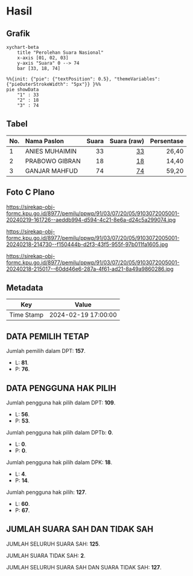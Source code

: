 # Hasil

## Grafik

```mermaid
xychart-beta
    title "Perolehan Suara Nasional"
    x-axis [01, 02, 03]
    y-axis "Suara" 0 --> 74
    bar [33, 18, 74]
```

```mermaid
%%{init: {"pie": {"textPosition": 0.5}, "themeVariables": {"pieOuterStrokeWidth": "5px"}} }%%
pie showData
    "1" : 33
    "2" : 18
    "3" : 74
```

## Tabel

| No. | Nama Paslon    | Suara | Suara (raw) | Persentase |
|:--- |:-------------- | -----:| -----------:| ----------:|
| 1   | ANIES MUHAIMIN | 33    | [33][p-1]   | 26,40      |
| 2   | PRABOWO GIBRAN | 18    | [18][p-2]   | 14,40      |
| 3   | GANJAR MAHFUD  | 74    | [74][p-3]   | 59,20      |


[p-1]: https://github.com/gigit-pemilu/pemilu-2024/blob/main/pilpres/hitung-suara/sub/91-papua/sub/03-jayapura/sub/07-nimboran/sub/2005-oyengsi/sub/001-tps/sub/paslon-1.txt
[p-2]: https://github.com/gigit-pemilu/pemilu-2024/blob/main/pilpres/hitung-suara/sub/91-papua/sub/03-jayapura/sub/07-nimboran/sub/2005-oyengsi/sub/001-tps/sub/paslon-2.txt
[p-3]: https://github.com/gigit-pemilu/pemilu-2024/blob/main/pilpres/hitung-suara/sub/91-papua/sub/03-jayapura/sub/07-nimboran/sub/2005-oyengsi/sub/001-tps/sub/paslon-3.txt

## Foto C Plano

https://sirekap-obj-formc.kpu.go.id/8977/pemilu/ppwp/91/03/07/20/05/9103072005001-20240219-161726--aeddb994-d594-4c21-8e6a-d24c5a299074.jpg

https://sirekap-obj-formc.kpu.go.id/8977/pemilu/ppwp/91/03/07/20/05/9103072005001-20240218-214730--f150444b-d2f3-43f5-955f-97b011fa1605.jpg

https://sirekap-obj-formc.kpu.go.id/8977/pemilu/ppwp/91/03/07/20/05/9103072005001-20240218-215017--60dd46e6-287a-4f61-ad21-8a49a9860286.jpg


## Metadata

| Key        | Value               |
| ---------- | ------------------- |
| Time Stamp | 2024-02-19 17:00:00 |


## DATA PEMILIH TETAP

Jumlah pemilih dalam DPT: **157**.
 * L: **81**.
 * P: **76**.

## DATA PENGGUNA HAK PILIH

Jumlah pengguna hak pilih dalam DPT: **109**.
 * L: **56**.
 * P: **53**.

Jumlah pengguna hak pilih dalam DPTb: **0**.
 * L: **0**.
 * P: **0**.

Jumlah pengguna hak pilih dalam DPK: **18**.
 * L: **4**.
 * P: **14**.

Jumlah pengguna hak pilih: **127**.
 * L: **60**.
 * P: **67**.

## JUMLAH SUARA SAH DAN TIDAK SAH

JUMLAH SELURUH SUARA SAH: **125**.

JUMLAH SUARA TIDAK SAH: **2**.

JUMLAH SELURUH SUARA SAH DAN SUARA TIDAK SAH: **127**.


